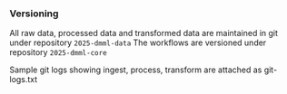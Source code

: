 ### Versioning

All raw data, processed data and transformed data are maintained in git under repository `2025-dmml-data`
The workflows are versioned under repository `2025-dmml-core`

Sample git logs showing ingest, process, transform are attached as git-logs.txt
